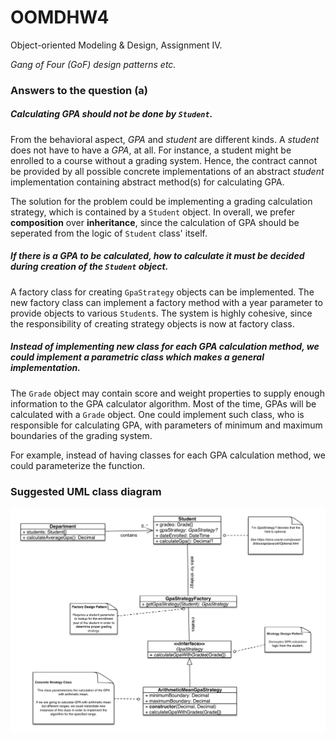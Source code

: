 # OOMDHW4

Object-oriented Modeling & Design, Assignment IV.

*Gang of Four (GoF) design patterns etc.*

### Answers to the question (a)

##### Calculating GPA should not be done by `Student`.

From the behavioral aspect, *GPA* and *student* are different kinds.
A *student* does not have to have a *GPA*, at all.
For instance, a student might be enrolled to a course without a grading system.
Hence, the contract cannot be provided by all possible concrete implementations of an abstract *student* implementation containing abstract method(s) for calculating GPA.

The solution for the problem could be implementing a grading calculation strategy, which is contained by a `Student` object.
In overall, we prefer **composition** over **inheritance**, since the calculation of GPA should be seperated from the logic of `Student` class' itself.

##### If there is a GPA to be calculated, how to calculate it must be decided during creation of the `Student` object.

A factory class for creating `GpaStrategy` objects can be implemented.
The new factory class can implement a factory method with a year parameter to provide objects to various `Student`s.
The system is highly cohesive, since the responsibility of creating strategy objects is now at factory class.

##### Instead of implementing new class for each GPA calculation method, we could implement a parametric class which makes a general implementation.

The `Grade` object may contain score and weight properties to supply enough information to the GPA calculator algorithm.
Most of the time, GPAs will be calculated with a `Grade` object.
One could implement such class, who is responsible for calculating GPA, with parameters of minimum and maximum boundaries of the grading system.

For example, instead of having classes for each GPA calculation method, we could parameterize the function.

### Suggested UML class diagram

![UML Class Diagram]

[UML Class Diagram]: uml.png
